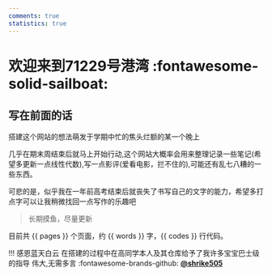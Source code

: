 ```yaml
---
comments: true
statistics: true
---
```


# 欢迎来到71229号港湾 :fontawesome-solid-sailboat:

## 写在前面的话

搭建这个网站的想法萌发于学期中忙的焦头烂额的某一个晚上

几乎在期末周结束后就马上开始行动,这个网站大概率会用来整理记录一些笔记(希望多更新一点线性代数),写一点影评(爱看电影，拦不住的),可能还有乱七八糟的一些东西。

可悲的是，似乎我在一年前高考结束后就丧失了书写自己的文字的能力，希望多打点字可以让我稍微找回一点写作的乐趣吧

> 长期摸鱼，尽量更新

目前共 {{ pages }} 个页面，约 {{ words }} 字，{{ codes }} 行代码。


!!! 感恩蓝天白云
    在搭建的过程中在高同学本人及其仓库给予了我许多宝宝巴士级的指导
    伟大,无需多言
    :fontawesome-brands-github: [**@shrike505**](https://github.com/shrike-505)
     